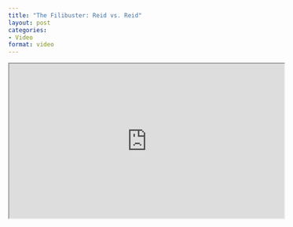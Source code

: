 ```yaml
---
title: "The Filibuster: Reid vs. Reid"
layout: post
categories:
- Video
format: video
---
```


<iframe width="560" height="315" src="https://www.youtube.com/embed/RdTwcrYgoqs?si=Xtd5z84Jq5YhJ1Mi" title="The Filibuster: Reid vs. Reid" allow="accelerometer; autoplay; clipboard-write; encrypted-media; gyroscope; picture-in-picture; web-share" referrerpolicy="strict-origin-when-cross-origin" allowfullscreen></iframe>
